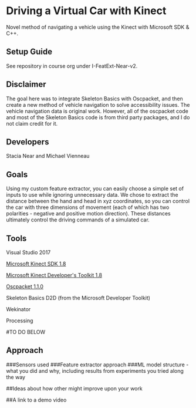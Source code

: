 # Driving a Virtual Car with Kinect

Novel method of navigating a vehicle using the Kinect with Microsoft SDK & C++.

## Setup Guide

See repository in course org under I-FeatExt-Near-v2.

## Disclaimer
The goal here was to integrate Skeleton Basics with Oscpacket, and then create a new method of vehicle navigation to solve accessibility issues. The vehicle navigation data is original work. However, all of the oscpacket code and most of the Skeleton Basics code is from third party packages, and I do not claim credit for it.

## Developers
Stacia Near and Michael Vienneau

## Goals

Using my custom feature extractor, you can easily choose a simple set of inputs to use while ignoring unnecessary data. We chose to extract the distance between the hand and head in xyz coordinates, so you can control the car with three dimensions of movement (each of which has two polarities - negative and positive motion direction). These distances ultimately control the driving commands of a simulated car.

## Tools

Visual Studio 2017

[Microsoft Kinect SDK 1.8](https://www.microsoft.com/en-gb/download/details.aspx?id=40278)

[Microsoft Kinect Developer's Toolkit 1.8](https://www.microsoft.com/en-gb/download/details.aspx?id=40276)

[Oscpacket 1.1.0](https://code.google.com/archive/p/oscpack)

Skeleton Basics D2D (from the Microsoft Developer Toolkit)

Wekinator

Processing

#TO DO BELOW

## Approach

###Sensors used
###Feature extractor approach
###ML model structure - what you did and why, including results from experiments you tried along the way

##Ideas about how other might improve upon your work

##A link to a demo video
